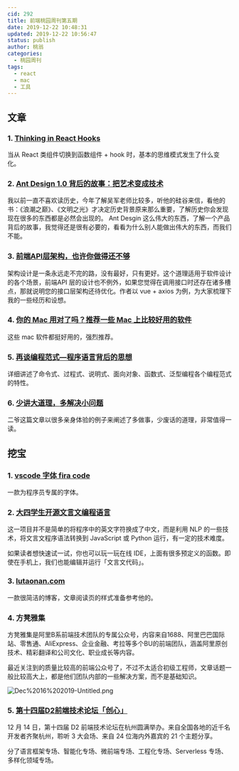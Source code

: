 ```yaml
---
cid: 292
title: 前端桃园周刊第五期
date: 2019-12-22 10:48:31
updated: 2019-12-22 10:56:47
status: publish
author: 桃翁
categories: 
  - 桃园周刊
tags: 
  - react
  - mac
  - 工具
---
```



## 文章

### 1. [Thinking in React Hooks](https://wattenberger.com/blog/react-hooks)

当从 React 类组件切换到函数组件 + hook 时，基本的思维模式发生了什么变化。

### 2. [Ant Design 1.0 背后的故事：把艺术变成技术](https://mp.weixin.qq.com/s/TgBMOuXWgMEkJJkp868hGQ)

我以前一直不喜欢读历史，今年了解吴军老师比较多，听他的硅谷来信，看他的书：《浪潮之巅》、《文明之光》才决定历史背景原来那么重要，了解历史你会发现现在很多的东西都是必然会出现的。  Ant Desgin 这么伟大的东西，了解一个产品背后的故事，我觉得还是很有必要的，看看为什么别人能做出伟大的东西，而我们不能。

### 3. [前端API层架构，也许你做得还不够](https://juejin.im/post/5de7169451882512454b18d8)

架构设计是一条永远走不完的路，没有最好，只有更好。这个道理适用于软件设计的各个场景，前端API 层的设计也不例外，如果您觉得在调用接口时还存在诸多槽点，那就说明您的接口层架构还待优化。作者以 vue + axios 为例，为大家梳理下我的一些经历和设想。

### 4. [你的 Mac 用对了吗？推荐一些 Mac 上比较好用的软件](https://mp.weixin.qq.com/s/t0v9dJ5NPVJ7StTG8kX-Vg)

这些 mac 软件都挺好用的，强烈推荐。

### 5. [再谈编程范式—程序语言背后的思想](https://imweb.io/topic/5cde5770e363b77a0edeb874)

详细讲述了命令式、过程式、说明式、面向对象、函数式、泛型编程各个编程范式的特性。

### 6. [少讲大道理，多解决小问题](https://mp.weixin.qq.com/s/j1MtPn_2YwPhiLCJHZ4GYQ)

二爷这篇文章以很多亲身体验的例子来阐述了多做事，少废话的道理，非常值得一读。

## 挖宝

### 1. [vscode 字体 fira code](http://www.taoweng.site/index.php/archives/290/)

一款为程序员专属的字体。

### 2. [大四学生开源文言文编程语言](https://github.com/LingDong-/wenyan-lang)

这一项目并不是简单的将程序中的英文字符换成了中文，而是利用 NLP 的一些技术，将文言文程序语法转换到 JavaScript 或 Python 运行，有一定的技术难度。

如果读者想快速试一试，你也可以玩一玩在线 IDE，上面有很多预定义的函数。即使在手机上，我们也能编辑并运行「文言文代码」。

### 3. [lutaonan.com](https://lutaonan.com/)

一款很简洁的博客，文章阅读页的样式准备参考他的。

### 4. 方凳雅集

方凳雅集是阿里B系前端技术团队的专属公众号，内容来自1688、阿里巴巴国际站、零售通、AliExpress、企业金融、考拉等多个BU的前端团队，涵盖阿里原创技术、精彩翻译和公司文化、职业成长等内容。

最近关注到的质量比较高的前端公众号了，不过不太适合初级工程师，文章话题一般比较高大上，都是他们团队内部的一些解决方案，而不是基础知识。

![Dec%2016%202019-Untitled.png](http://imgs.taoweng.site/2019-12-22-024546.png)

### 5. [第十四届D2前端技术论坛「创心」](https://github.com/d2forum/14th)

12 月 14 日，第十四届 D2 前端技术论坛在杭州圆满举办。来自全国各地的近千名开发者齐聚杭州，聆听 3 大会场、来自 24 位海内外嘉宾的 21 个主题分享。

分了语言框架专场、智能化专场、微前端专场、工程化专场、Serverless 专场、多样化领域专场。